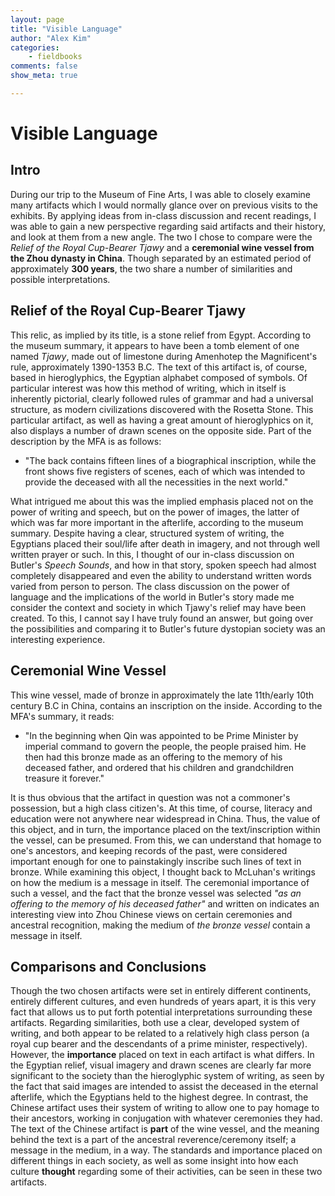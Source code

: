 ```yaml
---
layout: page  
title: "Visible Language"  
author: "Alex Kim"  
categories:  
    - fieldbooks
comments: false  
show_meta: true

---
```



# Visible Language

## Intro

During our trip to the Museum of Fine Arts, I was able to closely examine many artifacts which I would normally glance over on previous visits to the exhibits. By applying ideas from in-class discussion and recent readings, I was able to gain a new perspective regarding said artifacts and their history, and look at them from a new angle. The two I chose to compare were the *Relief of the Royal Cup-Bearer Tjawy* and a **ceremonial wine vessel from the Zhou dynasty in China**. Though separated by an estimated period of approximately **300 years**, the two share a number of similarities and possible interpretations.

## Relief of the Royal Cup-Bearer Tjawy

This relic, as implied by its title, is a stone relief from Egypt. According to the museum summary, it appears to have been a tomb element of one named *Tjawy*, made out of limestone during Amenhotep the Magnificent's rule, approximately 1390-1353 B.C. The text of this artifact is, of course, based in hieroglyphics, the Egyptian alphabet composed of symbols. Of particular interest was how this method of writing, which in itself is inherently pictorial, clearly followed rules of grammar and had a universal structure, as modern civilizations discovered with the Rosetta Stone. This particular artifact, as well as having a great amount of hieroglyphics on it, also displays a number of drawn scenes on the opposite side. Part of the description by the MFA is as follows:

+ "The back contains fifteen lines of a biographical inscription, while the front shows five registers of scenes, each of which was intended to provide the deceased with all the necessities in the next world."

What intrigued me about this was the implied emphasis placed not on the power of writing and speech, but on the power of images, the latter of which was far more important in the afterlife, according to the museum summary. Despite having a clear, structured system of writing, the Egyptians placed their soul/life after death in imagery, and not through well written prayer or such. In this, I thought of our in-class discussion on Butler's *Speech Sounds*, and how in that story, spoken speech had almost completely disappeared and even the ability to understand written words varied from person to person. The class discussion on the power of language and the implications of the world in Butler's story made me consider the context and society in which Tjawy's relief may have been created. To this, I cannot say I have truly found an answer, but going over the possibilities and comparing it to Butler's future dystopian society was an interesting experience.

## Ceremonial Wine Vessel

This wine vessel, made of bronze in approximately the late 11th/early 10th century B.C in China, contains an inscription on the inside. According to the MFA's summary, it reads:

+ "In the beginning when Qin was appointed to be Prime Minister by imperial command to govern the people, the people praised him. He then had this bronze made as an offering to the memory of his deceased father, and ordered that his children and grandchildren treasure it forever."

It is thus obvious that the artifact in question was not a commoner's possession, but a high class citizen's. At this time, of course, literacy and education were not anywhere near widespread in China. Thus, the value of this object, and in turn, the importance placed on the text/inscription within the vessel, can be presumed. From this, we can understand that homage to one's ancestors, and keeping records of the past, were considered important enough for one to painstakingly inscribe such lines of text in bronze. While examining this object, I thought back to McLuhan's writings on how the medium is a message in itself. The ceremonial importance of such a vessel, and the fact that the bronze vessel was selected *"as an offering to the memory of his deceased father"* and written on indicates an interesting view into Zhou Chinese views on certain ceremonies and ancestral recognition, making the medium of *the bronze vessel* contain a message in itself.

## Comparisons and Conclusions

Though the two chosen artifacts were set in entirely different continents, entirely different cultures, and even hundreds of years apart, it is this very fact that allows us to put forth potential interpretations surrounding these artifacts. Regarding similarities, both use a clear, developed system of writing, and both appear to be related to a relatively high class person (a royal cup bearer and the descendants of a prime minister, respectively). However, the **importance** placed on text in each artifact is what differs. In the Egyptian relief, visual imagery and drawn scenes are clearly far more significant to the society than the hieroglyphic system of writing, as seen by the fact that said images are intended to assist the deceased in the eternal afterlife, which the Egyptians held to the highest degree. In contrast, the Chinese artifact uses their system of writing to allow one to pay homage to their ancestors, working in conjugation with whatever ceremonies they had. The text of the Chinese artifact is **part** of the wine vessel, and the meaning behind the text is a part of the ancestral reverence/ceremony itself; a message in the medium, in a way. The standards and importance placed on different things in each society, as well as some insight into how each culture **thought** regarding some of their activities, can be seen in these two artifacts.